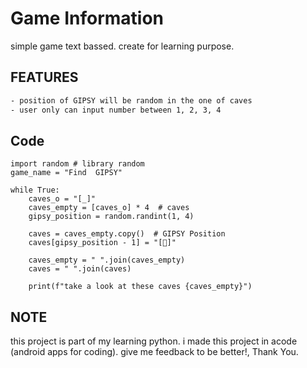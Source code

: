 # Game Information 

simple game text bassed. 
create for learning purpose. 

## FEATURES
```bash
- position of GIPSY will be random in the one of caves
- user only can input number between 1, 2, 3, 4
```
## Code 
```pyton
import random # library random
game_name = "Find  GIPSY"

while True:
    caves_o = "[_]"
    caves_empty = [caves_o] * 4  # caves
    gipsy_position = random.randint(1, 4)

    caves = caves_empty.copy()  # GIPSY Position
    caves[gipsy_position - 1] = "[🤖]"

    caves_empty = " ".join(caves_empty)
    caves = " ".join(caves)

    print(f"take a look at these caves {caves_empty}") 
```
## NOTE
this project is part of my learning python. 
i made this project in acode (android apps for coding).
give me feedback to be better!, Thank You.
